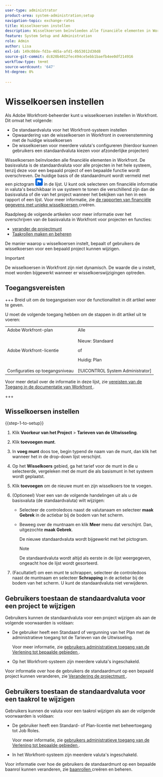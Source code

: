 ```yaml
---
user-type: administrator
product-area: system-administration;setup
navigation-topic: exchange-rates
title: Wisselkoersen instellen
description: Wisselkoersen beïnvloeden alle financiële elementen in Workfront. De basisvaluta is de standaardvaluta voor alle projecten in het hele systeem.
feature: System Setup and Administration
role: Admin
author: Lisa
exl-id: 149c08de-fd3a-465a-afd1-0b53012d30d8
source-git-commit: dc820b4012fec494ce5ebb1baefb4ee0df214916
workflow-type: tm+mt
source-wordcount: '647'
ht-degree: 0%

---
```


# Wisselkoersen instellen

<!--
<p data-mc-conditions="QuicksilverOrClassic.Draft mode">*** DON'T DELETE, DRAFT OR HIDE THIS ARTICLE. IT IS LINKED TO THE PRODUCT, THROUGH THE CONTEXT SENSITIVE HELP LINKS. **</p>
-->

Als Adobe Workfront-beheerder kunt u wisselkoersen instellen in Workfront. Dit omvat het volgende:

* De standaardvaluta voor het Workfront-systeem instellen
* Opwaardering van de wisselkoersen in Workfront in overeenstemming met de huidige wisselkoersen
* De wisselkoersen voor meerdere valuta&#39;s configureren (hierdoor kunnen gebruikers een standaardvaluta kiezen voor afzonderlijke projecten)

Wisselkoersen beïnvloeden alle financiële elementen in Workfront. De basisvaluta is de standaardvaluta voor alle projecten in het hele systeem, tenzij deze voor een bepaald project of een bepaalde functie wordt overschreven. De huidige basis of de standaardmunt wordt vermeld met een pictogram ![ Standaard muntpictogram ](assets/default-icon.png) in de lijst. U kunt ook selecteren om financiële informatie in valuta&#39;s beschikbaar in uw systeem te tonen die verschillend zijn dan de basisvaluta of die van het project wanneer het bekijken van hen in een rapport of een lijst. Voor meer informatie, zie [ de rapporten van financiële gegevens met unieke wisselkoersen ](../../../reports-and-dashboards/reports/creating-and-managing-reports/create-financial-data-reports-unique-exchange-rates.md) creëren.

Raadpleeg de volgende artikelen voor meer informatie over het overschrijven van de basisvaluta in Workfront voor projecten en functies:

* [ verander de projectmunt ](../../../manage-work/projects/project-finances/change-project-currency.md)
* [Taakrollen maken en beheren](../../../administration-and-setup/set-up-workfront/organizational-setup/create-manage-job-roles.md)

De manier waarop u wisselkoersen instelt, bepaalt of gebruikers de wisselkoersen voor een bepaald project kunnen wijzigen.

>[!IMPORTANT]
>
>De wisselkoersen in Workfront zijn niet dynamisch. De waarde die u instelt, moet worden bijgewerkt wanneer er wisselkoerswijzigingen optreden.

## Toegangsvereisten

+++ Breid uit om de toegangseisen voor de functionaliteit in dit artikel weer te geven.

U moet de volgende toegang hebben om de stappen in dit artikel uit te voeren:

<table style="table-layout:auto"> 
 <col> 
 <col> 
 <tbody> 
  <tr> 
   <td role="rowheader">Adobe Workfront-plan</td> 
   <td>Alle</td> 
  </tr> 
  <tr> 
  <tr> 
   <td role="rowheader">Adobe Workfront-licentie</td> 
   <td><p>Nieuw: Standaard</p>
       <p>of</p>
       <p>Huidig: Plan</p></td>
  </tr> 
  </tr> 
  <tr> 
   <td role="rowheader">Configuraties op toegangsniveau</td> 
   <td>[!UICONTROL System Administrator]</td>
  </tr> 
 </tbody> 
</table>

Voor meer detail over de informatie in deze lijst, zie [ vereisten van de Toegang in de documentatie van Workfront ](/help/quicksilver/administration-and-setup/add-users/access-levels-and-object-permissions/access-level-requirements-in-documentation.md).

+++

## Wisselkoersen instellen

{{step-1-to-setup}}

1. Klik **Voorkeur van het Project** > **Tarieven van de Uitwisseling**.

1. Klik **toevoegen munt**.
1. In **voeg munt** doos toe, begin typend de naam van de munt, dan klik het wanneer het in de drop-down lijst verschijnt.
1. Op het **Wisselkoers** gebied, ga het tarief voor de munt in die u selecteerde, vergeleken met de munt die als basismunt in het systeem wordt geplaatst.
1. Klik **toevoegen** om de nieuwe munt en zijn wisselkoers toe te voegen.
1. (Optioneel) Voer een van de volgende handelingen uit als u de basisvaluta (de standaardvaluta) wilt wijzigen:

   * Selecteer de controledoos naast de valutanaam en selecteer **maak Gebrek** in de actiebar bij de bodem van het scherm.
   * Beweeg over de muntnaam en klik **Meer** menu dat verschijnt. Dan, uitgezochte **maak Gebrek**.

     De nieuwe standaardvaluta wordt bijgewerkt met het pictogram.

     >[!NOTE]
     >
     >De standaardvaluta wordt altijd als eerste in de lijst weergegeven, ongeacht hoe de lijst wordt gesorteerd.

1. (Facultatief) om een munt te schrappen, selecteer de controledoos naast de muntnaam en selecteer **Schrapping** in de actiebar bij de bodem van het scherm. U kunt de standaardvaluta niet verwijderen.

## Gebruikers toestaan de standaardvaluta voor een project te wijzigen

Gebruikers kunnen de standaardvaluta voor een project wijzigen als aan de volgende voorwaarden is voldaan:

* De gebruiker heeft een Standaard of vergunning van het Plan met de administratieve toegang tot de Tarieven van de Uitwisseling.

  Voor meer informatie, zie [ gebruikers administratieve toegang van de Verlening tot bepaalde gebieden ](../../../administration-and-setup/add-users/configure-and-grant-access/grant-users-admin-access-certain-areas.md).

* Op het Workfront-systeem zijn meerdere valuta&#39;s ingeschakeld.

Voor informatie over hoe de gebruikers de standaardmunt op een bepaald project kunnen veranderen, zie [ Verandering de projectmunt ](../../../manage-work/projects/project-finances/change-project-currency.md).

## Gebruikers toestaan de standaardvaluta voor een taakrol te wijzigen

Gebruikers kunnen de valuta voor een taakrol wijzigen als aan de volgende voorwaarden is voldaan:

* De gebruiker heeft een Standard- of Plan-licentie met beheertoegang tot Job Roles.

  Voor meer informatie, zie [ gebruikers administratieve toegang van de Verlening tot bepaalde gebieden ](../../../administration-and-setup/add-users/configure-and-grant-access/grant-users-admin-access-certain-areas.md).

* In het Workfront-systeem zijn meerdere valuta&#39;s ingeschakeld.

Voor informatie over hoe de gebruikers de standaardmunt op een bepaalde baanrol kunnen veranderen, zie [ baanrollen ](../../../administration-and-setup/set-up-workfront/organizational-setup/create-manage-job-roles.md) creëren en beheren.


<!--The default currency is the currency that is used as the default for all projects and reports throughout the system. The current default is indicated with an icon ![Default currency icon](assets/default-icon.png).-->
